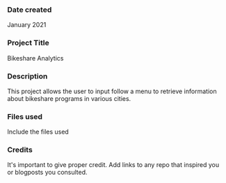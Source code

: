 ### Date created
January 2021

### Project Title
Bikeshare Analytics

### Description
This project allows the user to input follow a menu to retrieve information about bikeshare programs in various cities.

### Files used
Include the files used

### Credits
It's important to give proper credit. Add links to any repo that inspired you or blogposts you consulted.
